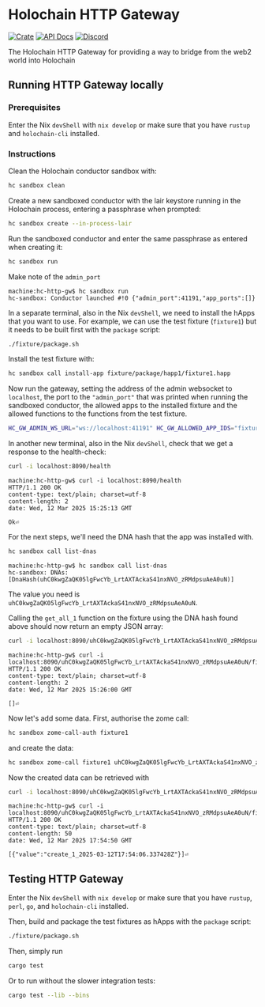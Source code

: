 # Holochain HTTP Gateway

[![Crate](https://img.shields.io/crates/v/holochain_http_gateway.svg)](https://crates.io/crates/holochain_http_gateway)
[![API Docs](https://docs.rs/holochain_http_gateway/badge.svg)](https://docs.rs/holochain_http_gateway)
[![Discord](https://img.shields.io/badge/Discord-blue.svg?style=flat-square)](https://discord.gg/k55DS5dmPH)

The Holochain HTTP Gateway for providing a way to bridge from the web2 world into Holochain

## Running HTTP Gateway locally

### Prerequisites

Enter the Nix `devShell` with `nix develop` or make sure that you have `rustup`
and `holochain-cli` installed.

### Instructions

Clean the Holochain conductor sandbox with:

```bash
hc sandbox clean
```

Create a new sandboxed conductor with the lair keystore running in the
Holochain process, entering a passphrase when prompted:

```bash
hc sandbox create --in-process-lair
```

Run the sandboxed conductor and enter the same passphrase as entered when
creating it:

```bash
hc sandbox run
```

Make note of the `admin_port`

```console
machine:hc-http-gw$ hc sandbox run
hc-sandbox: Conductor launched #!0 {"admin_port":41191,"app_ports":[]}
```

In a separate terminal, also in the Nix `devShell`, we need to install the hApps that you want to use.
For example, we can use the test fixture (`fixture1`) but it needs to be built
first with the `package` script:

```bash
./fixture/package.sh
```

Install the test fixture with:

```bash
hc sandbox call install-app fixture/package/happ1/fixture1.happ
```

Now run the gateway, setting the address of the admin websocket to `localhost`,
the port to the `"admin_port"` that was printed when running the sandboxed
conductor, the allowed apps to the installed fixture and the allowed
functions to the functions from the test fixture.

```bash
HC_GW_ADMIN_WS_URL="ws://localhost:41191" HC_GW_ALLOWED_APP_IDS="fixture1" HC_GW_ALLOWED_FNS_fixture1="coordinator1/get_all_1" cargo run
```

In another new terminal, also in the Nix `devShell`, check that we get a response to the health-check:

```bash
curl -i localhost:8090/health
```

```console
machine:hc-http-gw$ curl -i localhost:8090/health
HTTP/1.1 200 OK
content-type: text/plain; charset=utf-8
content-length: 2
date: Wed, 12 Mar 2025 15:25:13 GMT

Ok⏎
```

For the next steps, we'll need the DNA hash that the app was installed with.

```bash
hc sandbox call list-dnas
```

```console
machine:hc-http-gw$ hc sandbox call list-dnas
hc-sandbox: DNAs: [DnaHash(uhC0kwgZaQK05lgFwcYb_LrtAXTAckaS41nxNVO_zRMdpsuAeA0uN)]
```

The value you need is `uhC0kwgZaQK05lgFwcYb_LrtAXTAckaS41nxNVO_zRMdpsuAeA0uN`.

Calling the `get_all_1` function on the fixture using the DNA hash found above should 
now return an empty JSON array:

```bash
curl -i localhost:8090/uhC0kwgZaQK05lgFwcYb_LrtAXTAckaS41nxNVO_zRMdpsuAeA0uN/fixture1/coordinator1/get_all_1
```

```console
machine:hc-http-gw$ curl -i localhost:8090/uhC0kwgZaQK05lgFwcYb_LrtAXTAckaS41nxNVO_zRMdpsuAeA0uN/fixture1/coordinator1/get_all_1
HTTP/1.1 200 OK
content-type: text/plain; charset=utf-8
content-length: 2
date: Wed, 12 Mar 2025 15:26:00 GMT

[]⏎
```

Now let's add some data. First, authorise the zome call:

```bash
hc sandbox zome-call-auth fixture1
```

and create the data:

```bash
hc sandbox zome-call fixture1 uhC0kwgZaQK05lgFwcYb_LrtAXTAckaS41nxNVO_zRMdpsuAeA0uN coordinator1 create_1 'null'
```

Now the created data can be retrieved with

```bash
curl -i localhost:8090/uhC0kwgZaQK05lgFwcYb_LrtAXTAckaS41nxNVO_zRMdpsuAeA0uN/fixture1/coordinator1/get_all_1
```

```console
machine:hc-http-gw$ curl -i localhost:8090/uhC0kwgZaQK05lgFwcYb_LrtAXTAckaS41nxNVO_zRMdpsuAeA0uN/fixture1/coordinator1/get_all_1
HTTP/1.1 200 OK
content-type: text/plain; charset=utf-8
content-length: 50
date: Wed, 12 Mar 2025 17:54:50 GMT

[{"value":"create_1_2025-03-12T17:54:06.337428Z"}]⏎
```

## Testing HTTP Gateway

Enter the Nix `devShell` with `nix develop` or make sure that you have
`rustup`, `perl`, `go`, and `holochain-cli` installed.

Then, build and package the test fixtures as hApps with the `package` script:

```bash
./fixture/package.sh
```

Then, simply run

```bash
cargo test
```

Or to run without the slower integration tests:

```bash
cargo test --lib --bins
```
